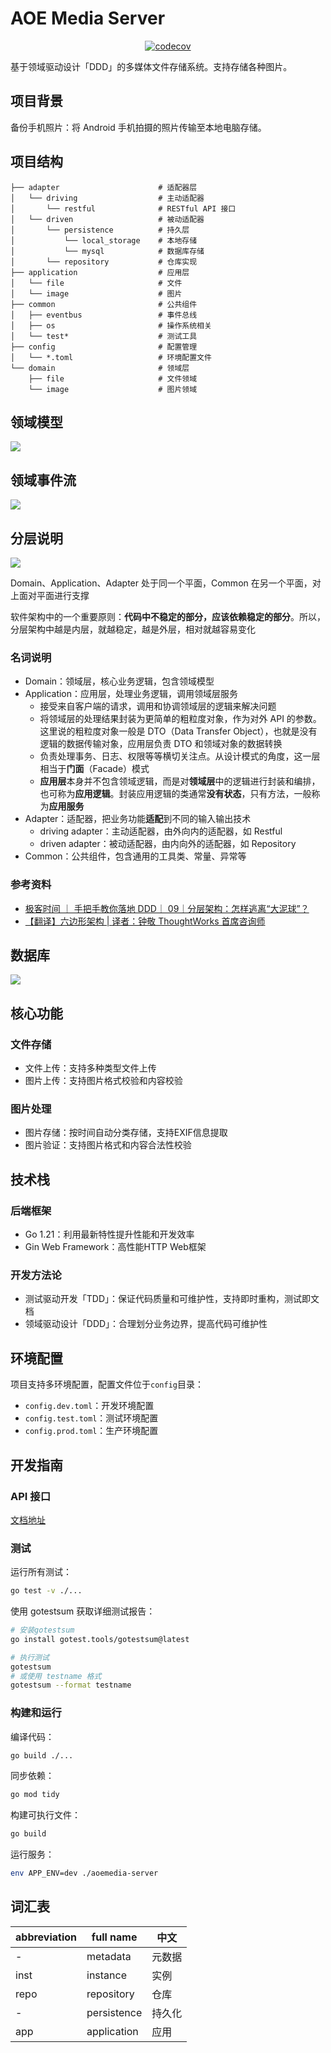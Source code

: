 # AOE Media Server

<p style="text-align: center;">
  <a href="https://app.codecov.io/gh/aoeai/aoemedia-server/tree/main">
    <img alt="codecov" src="https://codecov.io/gh/aoeai/aoeai-qigua-android/graph/badge.svg?token=CW4CKIE6FS">
  </a>
</p>

基于领域驱动设计「DDD」的多媒体文件存储系统。支持存储各种图片。

## 项目背景

备份手机照片：将 Android 手机拍摄的照片传输至本地电脑存储。

## 项目结构


```
├── adapter                      # 适配器层
│   └── driving                  # 主动适配器
│       └── restful              # RESTful API 接口
│   └── driven                   # 被动适配器
│       └── persistence          # 持久层
│           └── local_storage    # 本地存储
│           └── mysql            # 数据库存储
│       └── repository           # 仓库实现
├── application                  # 应用层
│   └── file                     # 文件
│   └── image                    # 图片
├── common                       # 公共组件
│   ├── eventbus                 # 事件总线
│   ├── os                       # 操作系统相关
│   └── test*                    # 测试工具
├── config                       # 配置管理
│   └── *.toml                   # 环境配置文件
└── domain                       # 领域层
    ├── file                     # 文件领域
    └── image                    # 图片领域
```

## 领域模型

![](docs/images/领域模型.png)

## 领域事件流

![](docs/images/领域事件流.png)

## 分层说明

![](docs/images/分层说明.png)

Domain、Application、Adapter 处于同一个平面，Common 在另一个平面，对上面对平面进行支撑

软件架构中的一个重要原则：**代码中不稳定的部分，应该依赖稳定的部分**。所以，分层架构中越是内层，就越稳定，越是外层，相对就越容易变化

### 名词说明

- Domain：领域层，核心业务逻辑，包含领域模型
- Application：应用层，处理业务逻辑，调用领域层服务
    - 接受来自客户端的请求，调用和协调领域层的逻辑来解决问题
    - 将领域层的处理结果封装为更简单的粗粒度对象，作为对外 API 的参数。这里说的粗粒度对象一般是 DTO（Data Transfer Object），也就是没有逻辑的数据传输对象，应用层负责 DTO 和领域对象的数据转换
    - 负责处理事务、日志、权限等等横切关注点。从设计模式的角度，这一层相当于**门面**（Facade）模式
    - **应用层**本身并不包含领域逻辑，而是对**领域层**中的逻辑进行封装和编排，也可称为**应用逻辑**。封装应用逻辑的类通常**没有状态**，只有方法，一般称为**应用服务**
- Adapter：适配器，把业务功能**适配**到不同的输入输出技术
    - driving adapter：主动适配器，由外向内的适配器，如 Restful
    - driven adapter：被动适配器，由内向外的适配器，如 Repository
- Common：公共组件，包含通用的工具类、常量、异常等

### 参考资料

- [极客时间 ｜ 手把手教你落地 DDD｜ 09｜分层架构：怎样逃离“大泥球”？](http://gk.link/a/11WlS)
- [【翻译】六边形架构 | 译者：钟敬 ThoughtWorks 首席咨询师](https://zhuanlan.zhihu.com/p/113681224)

## 数据库

![](docs/images/数据库.png)

## 核心功能

### 文件存储
- 文件上传：支持多种类型文件上传
- 图片上传：支持图片格式校验和内容校验

### 图片处理
- 图片存储：按时间自动分类存储，支持EXIF信息提取
- 图片验证：支持图片格式和内容合法性校验

## 技术栈

### 后端框架
- Go 1.21：利用最新特性提升性能和开发效率
- Gin Web Framework：高性能HTTP Web框架

### 开发方法论
- 测试驱动开发「TDD」：保证代码质量和可维护性，支持即时重构，测试即文档
- 领域驱动设计「DDD」：合理划分业务边界，提高代码可维护性

## 环境配置

项目支持多环境配置，配置文件位于`config`目录：
- `config.dev.toml`：开发环境配置
- `config.test.toml`：测试环境配置
- `config.prod.toml`：生产环境配置

## 开发指南

### API 接口

[文档地址](https://apifox.com/apidoc/shared-e09cdfae-ce75-4d1e-8dcb-ca2c2a479a45)

### 测试

运行所有测试：
```bash
go test -v ./...
```

使用 gotestsum 获取详细测试报告：
```bash
# 安装gotestsum
go install gotest.tools/gotestsum@latest

# 执行测试
gotestsum
# 或使用 testname 格式
gotestsum --format testname
```

### 构建和运行

编译代码：
```bash
go build ./...
```

同步依赖：
```bash
go mod tidy
```

构建可执行文件：
```bash
go build
```

运行服务：
```bash
env APP_ENV=dev ./aoemedia-server
```

## 词汇表

| abbreviation | full name   | 中文  |
|--------------|-------------|-----|
| -            | metadata    | 元数据 |
| inst         | instance    | 实例  |
| repo         | repository  | 仓库  |
| -            | persistence | 持久化 |
| app          | application | 应用  |